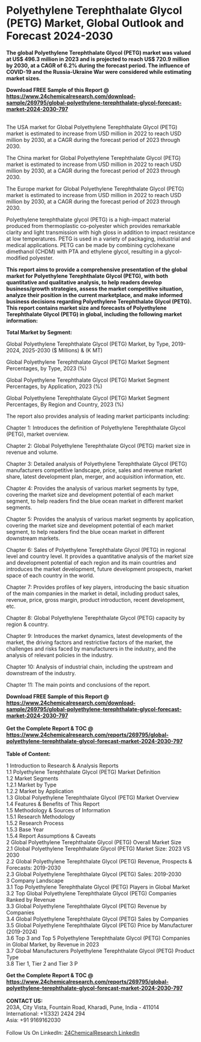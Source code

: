 <h1>Polyethylene Terephthalate Glycol (PETG) Market, Global Outlook and Forecast 2024-2030</h1><p><strong>The global Polyethylene Terephthalate Glycol (PETG) market was valued at US$ 496.3 million in 2023 and is projected to reach US$ 720.9 million by 2030, at a CAGR of 6.2% during the forecast period. The influence of COVID-19 and the Russia-Ukraine War were considered while estimating market sizes.</strong></p><p>
</p><p></p><div><b>Download FREE Sample of this Report @ 
            <a href="https://www.24chemicalresearch.com/download-sample/269795/global-polyethylene-terephthalate-glycol-forecast-market-2024-2030-797">
            https://www.24chemicalresearch.com/download-sample/269795/global-polyethylene-terephthalate-glycol-forecast-market-2024-2030-797</a></b></div><br><p>
</p><p>
</p><p>The USA market for Global Polyethylene Terephthalate Glycol (PETG) market is estimated to increase from USD million in 2022 to reach USD million by 2030, at a CAGR during the forecast period of 2023 through 2030.</p><p>
</p><p>The China market for Global Polyethylene Terephthalate Glycol (PETG) market is estimated to increase from USD million in 2022 to reach USD million by 2030, at a CAGR during the forecast period of 2023 through 2030.</p><p>
</p><p>The Europe market for Global Polyethylene Terephthalate Glycol (PETG) market is estimated to increase from USD million in 2022 to reach USD million by 2030, at a CAGR during the forecast period of 2023 through 2030.</p><p>
Polyethylene terephthalate glycol (PETG) is a high-impact material produced from thermoplastic co-polyester which provides remarkable clarity and light transmission with high gloss in addition to impact resistance at low temperatures. PETG is used in a variety of packaging, industrial and medical applications. PETG can be made by combining cyclohexane dimethanol (CHDM) with PTA and ethylene glycol, resulting in a glycol-modified polyester.</p><p>
<strong>This report aims to provide a comprehensive presentation of the global market for Polyethylene Terephthalate Glycol (PETG), with both quantitative and qualitative analysis, to help readers develop business/growth strategies, assess the market competitive situation, analyze their position in the current marketplace, and make informed business decisions regarding Polyethylene Terephthalate Glycol (PETG). This report contains market size and forecasts of Polyethylene Terephthalate Glycol (PETG) in global, including the following market information:</strong></p><p>
</p><p>
<strong>Total Market by Segment:</strong></p><p>
Global Polyethylene Terephthalate Glycol (PETG) Market, by Type, 2019-2024, 2025-2030 ($ Millions) &amp; (K MT)</p><p>
Global Polyethylene Terephthalate Glycol (PETG) Market Segment Percentages, by Type, 2023 (%)</p><p>
</p><p>
Global Polyethylene Terephthalate Glycol (PETG) Market Segment Percentages, by Application, 2023 (%)</p><p>
</p><p>
Global Polyethylene Terephthalate Glycol (PETG) Market Segment Percentages, By Region and Country, 2023 (%)</p><p>
</p><p>
</p><p></p><p>
The report also provides analysis of leading market participants including:</p><p>
</p><p>
</p><p>
Chapter 1: Introduces the definition of Polyethylene Terephthalate Glycol (PETG), market overview.</p><p>
Chapter 2: Global Polyethylene Terephthalate Glycol (PETG) market size in revenue and volume.</p><p>
Chapter 3: Detailed analysis of Polyethylene Terephthalate Glycol (PETG) manufacturers competitive landscape, price, sales and revenue market share, latest development plan, merger, and acquisition information, etc.</p><p>
Chapter 4: Provides the analysis of various market segments by type, covering the market size and development potential of each market segment, to help readers find the blue ocean market in different market segments.</p><p>
Chapter 5: Provides the analysis of various market segments by application, covering the market size and development potential of each market segment, to help readers find the blue ocean market in different downstream markets.</p><p>
Chapter 6: Sales of Polyethylene Terephthalate Glycol (PETG) in regional level and country level. It provides a quantitative analysis of the market size and development potential of each region and its main countries and introduces the market development, future development prospects, market space of each country in the world.</p><p>
Chapter 7: Provides profiles of key players, introducing the basic situation of the main companies in the market in detail, including product sales, revenue, price, gross margin, product introduction, recent development, etc.</p><p>
Chapter 8: Global Polyethylene Terephthalate Glycol (PETG) capacity by region &amp; country.</p><p>
Chapter 9: Introduces the market dynamics, latest developments of the market, the driving factors and restrictive factors of the market, the challenges and risks faced by manufacturers in the industry, and the analysis of relevant policies in the industry.</p><p>
Chapter 10: Analysis of industrial chain, including the upstream and downstream of the industry.</p><p>
Chapter 11: The main points and conclusions of the report.</p><div><b>Download FREE Sample of this Report @ 
            <a href="https://www.24chemicalresearch.com/download-sample/269795/global-polyethylene-terephthalate-glycol-forecast-market-2024-2030-797">
            https://www.24chemicalresearch.com/download-sample/269795/global-polyethylene-terephthalate-glycol-forecast-market-2024-2030-797</a></b></div><br><div><b>Get the Complete Report & TOC @ 
            <a href="https://www.24chemicalresearch.com/reports/269795/global-polyethylene-terephthalate-glycol-forecast-market-2024-2030-797">
            https://www.24chemicalresearch.com/reports/269795/global-polyethylene-terephthalate-glycol-forecast-market-2024-2030-797</a></b></div><br>
            <b>Table of Content:</b><p>1 Introduction to Research & Analysis Reports<br />
    1.1 Polyethylene Terephthalate Glycol (PETG) Market Definition<br />
    1.2 Market Segments<br />
        1.2.1 Market by Type<br />
        1.2.2 Market by Application<br />
    1.3 Global Polyethylene Terephthalate Glycol (PETG) Market Overview<br />
    1.4 Features & Benefits of This Report<br />
    1.5 Methodology & Sources of Information<br />
        1.5.1 Research Methodology<br />
        1.5.2 Research Process<br />
        1.5.3 Base Year<br />
        1.5.4 Report Assumptions & Caveats<br />
2 Global Polyethylene Terephthalate Glycol (PETG) Overall Market Size<br />
    2.1 Global Polyethylene Terephthalate Glycol (PETG) Market Size: 2023 VS 2030<br />
    2.2 Global Polyethylene Terephthalate Glycol (PETG) Revenue, Prospects & Forecasts: 2019-2030<br />
    2.3 Global Polyethylene Terephthalate Glycol (PETG) Sales: 2019-2030<br />
3 Company Landscape<br />
    3.1 Top Polyethylene Terephthalate Glycol (PETG) Players in Global Market<br />
    3.2 Top Global Polyethylene Terephthalate Glycol (PETG) Companies Ranked by Revenue<br />
    3.3 Global Polyethylene Terephthalate Glycol (PETG) Revenue by Companies<br />
    3.4 Global Polyethylene Terephthalate Glycol (PETG) Sales by Companies<br />
    3.5 Global Polyethylene Terephthalate Glycol (PETG) Price by Manufacturer (2019-2024)<br />
    3.6 Top 3 and Top 5 Polyethylene Terephthalate Glycol (PETG) Companies in Global Market, by Revenue in 2023<br />
    3.7 Global Manufacturers Polyethylene Terephthalate Glycol (PETG) Product Type<br />
    3.8 Tier 1, Tier 2 and Tier 3 P</p><div><b>Get the Complete Report & TOC @ 
            <a href="https://www.24chemicalresearch.com/reports/269795/global-polyethylene-terephthalate-glycol-forecast-market-2024-2030-797">
            https://www.24chemicalresearch.com/reports/269795/global-polyethylene-terephthalate-glycol-forecast-market-2024-2030-797</a></b></div><br><b>CONTACT US:</b><br>
            203A, City Vista, Fountain Road, Kharadi, Pune, India - 411014<br>
            International: +1(332) 2424 294<br>
            Asia: +91 9169162030 <br><br>
            Follow Us On LinkedIn: <a href="https://www.linkedin.com/company/24chemicalresearch/">24ChemicalResearch LinkedIn</a>